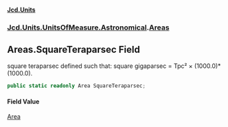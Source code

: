 #### [Jcd.Units](index 'index')
### [Jcd.Units.UnitsOfMeasure.Astronomical](Jcd.Units.UnitsOfMeasure.Astronomical 'Jcd.Units.UnitsOfMeasure.Astronomical').[Areas](Areas 'Jcd.Units.UnitsOfMeasure.Astronomical.Areas')

## Areas.SquareTeraparsec Field

square teraparsec defined such that: square gigaparsec = Tpc² × (1000.0)*(1000.0).

```csharp
public static readonly Area SquareTeraparsec;
```

#### Field Value
[Area](Area 'Jcd.Units.UnitTypes.Area')